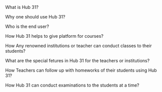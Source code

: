 What is Hub 31?

Why one should use Hub 31?

Who is the end user?

How Hub 31 helps to give platform for courses?

How Any renowned institutions or teacher can conduct classes to their students?

What are the special fetures in Hub 31 for the teachers or institutions?

How Teachers can follow up with homeworks of their students using Hub 31?

How Hub 31 can conduct examinations to the students at a time?
